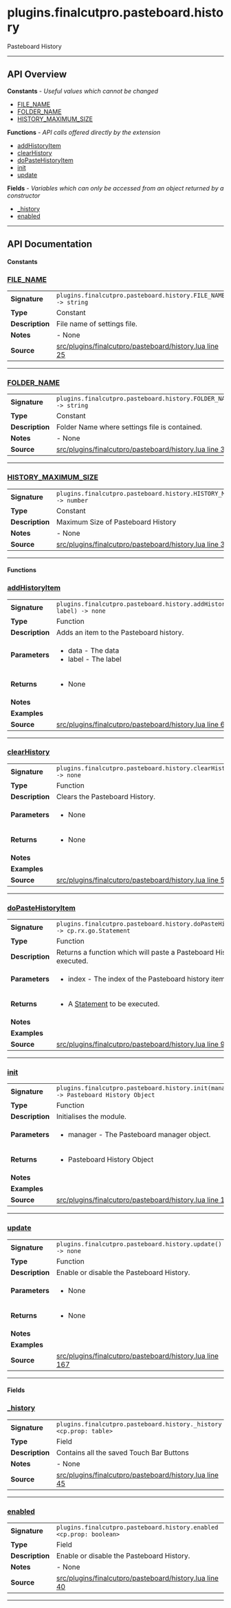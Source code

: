 # plugins.finalcutpro.pasteboard.history

Pasteboard History

---

## API Overview
**Constants** - _Useful values which cannot be changed_
 * [FILE_NAME](#file_name)
 * [FOLDER_NAME](#folder_name)
 * [HISTORY_MAXIMUM_SIZE](#history_maximum_size)

**Functions** - _API calls offered directly by the extension_
 * [addHistoryItem](#addhistoryitem)
 * [clearHistory](#clearhistory)
 * [doPasteHistoryItem](#dopastehistoryitem)
 * [init](#init)
 * [update](#update)

**Fields** - _Variables which can only be accessed from an object returned by a constructor_
 * [_history](#_history)
 * [enabled](#enabled)


---

## API Documentation

#### Constants


### [FILE_NAME](#file_name)

|                                             |                                                                                     |
| --------------------------------------------|-------------------------------------------------------------------------------------|
| **Signature**                               | `plugins.finalcutpro.pasteboard.history.FILE_NAME -> string`                                                                    |
| **Type**                                    | Constant                                                                     |
| **Description**                             | File name of settings file.                                                                     |
| **Notes**                                   | - None |
| **Source**                                  | [src/plugins/finalcutpro/pasteboard/history.lua line 25](https://github.com/CommandPost/CommandPost/blob/develop/src/plugins/finalcutpro/pasteboard/history.lua#L25) |

---


### [FOLDER_NAME](#folder_name)

|                                             |                                                                                     |
| --------------------------------------------|-------------------------------------------------------------------------------------|
| **Signature**                               | `plugins.finalcutpro.pasteboard.history.FOLDER_NAME -> string`                                                                    |
| **Type**                                    | Constant                                                                     |
| **Description**                             | Folder Name where settings file is contained.                                                                     |
| **Notes**                                   | - None |
| **Source**                                  | [src/plugins/finalcutpro/pasteboard/history.lua line 30](https://github.com/CommandPost/CommandPost/blob/develop/src/plugins/finalcutpro/pasteboard/history.lua#L30) |

---


### [HISTORY_MAXIMUM_SIZE](#history_maximum_size)

|                                             |                                                                                     |
| --------------------------------------------|-------------------------------------------------------------------------------------|
| **Signature**                               | `plugins.finalcutpro.pasteboard.history.HISTORY_MAXIMUM_SIZE -> number`                                                                    |
| **Type**                                    | Constant                                                                     |
| **Description**                             | Maximum Size of Pasteboard History                                                                     |
| **Notes**                                   | - None |
| **Source**                                  | [src/plugins/finalcutpro/pasteboard/history.lua line 35](https://github.com/CommandPost/CommandPost/blob/develop/src/plugins/finalcutpro/pasteboard/history.lua#L35) |

---

#### Functions


### [addHistoryItem](#addhistoryitem)

|                                             |                                                                                     |
| --------------------------------------------|-------------------------------------------------------------------------------------|
| **Signature**                               | `plugins.finalcutpro.pasteboard.history.addHistoryItem(data, label) -> none`                                                                    |
| **Type**                                    | Function                                                                     |
| **Description**                             | Adds an item to the Pasteboard history.                                                                     |
| **Parameters**                              | <ul><li>data - The data</li><li>label - The label</li></ul> |
| **Returns**                                 | <ul><li>None</li></ul>          |
| **Notes**                                   | <ul></ul> |
| **Examples**                                | <ul></ul> |
| **Source**                                  | [src/plugins/finalcutpro/pasteboard/history.lua line 63](https://github.com/CommandPost/CommandPost/blob/develop/src/plugins/finalcutpro/pasteboard/history.lua#L63) |

---


### [clearHistory](#clearhistory)

|                                             |                                                                                     |
| --------------------------------------------|-------------------------------------------------------------------------------------|
| **Signature**                               | `plugins.finalcutpro.pasteboard.history.clearHistory() -> none`                                                                    |
| **Type**                                    | Function                                                                     |
| **Description**                             | Clears the Pasteboard History.                                                                     |
| **Parameters**                              | <ul><li>None</li></ul> |
| **Returns**                                 | <ul><li>None</li></ul>          |
| **Notes**                                   | <ul></ul> |
| **Examples**                                | <ul></ul> |
| **Source**                                  | [src/plugins/finalcutpro/pasteboard/history.lua line 50](https://github.com/CommandPost/CommandPost/blob/develop/src/plugins/finalcutpro/pasteboard/history.lua#L50) |

---


### [doPasteHistoryItem](#dopastehistoryitem)

|                                             |                                                                                     |
| --------------------------------------------|-------------------------------------------------------------------------------------|
| **Signature**                               | `plugins.finalcutpro.pasteboard.history.doPasteHistoryItem(index) -> cp.rx.go.Statement`                                                                    |
| **Type**                                    | Function                                                                     |
| **Description**                             | Returns a function which will paste a Pasteboard History Item when executed.                                                                     |
| **Parameters**                              | <ul><li>index - The index of the Pasteboard history item.</li></ul> |
| **Returns**                                 | <ul><li>A [Statement](cp.rx.go.Statement.md) to be executed.</li></ul>          |
| **Notes**                                   | <ul></ul> |
| **Examples**                                | <ul></ul> |
| **Source**                                  | [src/plugins/finalcutpro/pasteboard/history.lua line 95](https://github.com/CommandPost/CommandPost/blob/develop/src/plugins/finalcutpro/pasteboard/history.lua#L95) |

---


### [init](#init)

|                                             |                                                                                     |
| --------------------------------------------|-------------------------------------------------------------------------------------|
| **Signature**                               | `plugins.finalcutpro.pasteboard.history.init(manager) -> Pasteboard History Object`                                                                    |
| **Type**                                    | Function                                                                     |
| **Description**                             | Initialises the module.                                                                     |
| **Parameters**                              | <ul><li>manager - The Pasteboard manager object.</li></ul> |
| **Returns**                                 | <ul><li>Pasteboard History Object</li></ul>          |
| **Notes**                                   | <ul></ul> |
| **Examples**                                | <ul></ul> |
| **Source**                                  | [src/plugins/finalcutpro/pasteboard/history.lua line 191](https://github.com/CommandPost/CommandPost/blob/develop/src/plugins/finalcutpro/pasteboard/history.lua#L191) |

---


### [update](#update)

|                                             |                                                                                     |
| --------------------------------------------|-------------------------------------------------------------------------------------|
| **Signature**                               | `plugins.finalcutpro.pasteboard.history.update() -> none`                                                                    |
| **Type**                                    | Function                                                                     |
| **Description**                             | Enable or disable the Pasteboard History.                                                                     |
| **Parameters**                              | <ul><li>None</li></ul> |
| **Returns**                                 | <ul><li>None</li></ul>          |
| **Notes**                                   | <ul></ul> |
| **Examples**                                | <ul></ul> |
| **Source**                                  | [src/plugins/finalcutpro/pasteboard/history.lua line 167](https://github.com/CommandPost/CommandPost/blob/develop/src/plugins/finalcutpro/pasteboard/history.lua#L167) |

---

#### Fields


### [_history](#_history)

|                                             |                                                                                     |
| --------------------------------------------|-------------------------------------------------------------------------------------|
| **Signature**                               | `plugins.finalcutpro.pasteboard.history._history <cp.prop: table>`                                                                    |
| **Type**                                    | Field                                                                     |
| **Description**                             | Contains all the saved Touch Bar Buttons                                                                     |
| **Notes**                                   | - None |
| **Source**                                  | [src/plugins/finalcutpro/pasteboard/history.lua line 45](https://github.com/CommandPost/CommandPost/blob/develop/src/plugins/finalcutpro/pasteboard/history.lua#L45) |

---


### [enabled](#enabled)

|                                             |                                                                                     |
| --------------------------------------------|-------------------------------------------------------------------------------------|
| **Signature**                               | `plugins.finalcutpro.pasteboard.history.enabled <cp.prop: boolean>`                                                                    |
| **Type**                                    | Field                                                                     |
| **Description**                             | Enable or disable the Pasteboard History.                                                                     |
| **Notes**                                   | - None |
| **Source**                                  | [src/plugins/finalcutpro/pasteboard/history.lua line 40](https://github.com/CommandPost/CommandPost/blob/develop/src/plugins/finalcutpro/pasteboard/history.lua#L40) |

---

